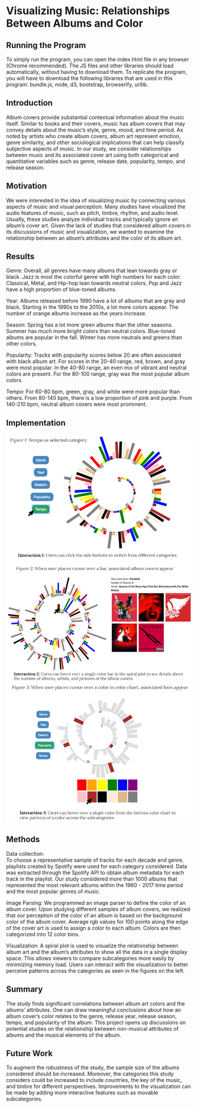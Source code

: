 # Visualizing Music: Relationships Between Albums and Color

## Running the Program
To simply run the program, you can open the index.html file in any browser (Chrome recommended). The JS files and other libraries should load automatically, without having to download them. 
To replicate the program, you will have to download the following libraries that are used in this program: bundle.js, node, d3, bootstrap, browserify, urllib. 

## Introduction
 Album covers provide substantial contextual information about the music itself. Similar to books and their covers, music has album covers that may convey details about the music’s style, genre, mood, and time period. As noted by artists who create album covers, album art represent emotion, genre similarity, and other sociological implications that can help classify subjective aspects of music. In our study, we consider relationships between music and its associated cover art using both categorical and quantitative variables such as genre, release date, popularity, tempo, and release season.

## Motivation
We were interested in the idea of visualizing music by connecting various aspects of music and visual perception. Many studies have visualized the audio features of music, such as pitch, timbre, rhythm, and audio level. Usually, these studies analyze individual tracks and typically ignore an album’s cover art. Given the lack of studies that considered album covers in its discussions of music and visualization, we wanted to examine the relationship between an album’s attributes and the color of its album art.

## Results
Genre: Overall, all genres have many albums that lean towards gray or black. Jazz is most the colorful genre with high numbers for each color. Classical, Metal, and Hip-hop lean towards neutral colors. Pop and Jazz have a high proportion of blue-toned albums.

Year: Albums released before 1990 have a lot of albums that are gray and black. Starting in the 1990s to the 2010s, a lot more colors appear. The number of orange albums increase as the years increase.

Season: Spring has a lot more green albums than the other seasons. Summer has much more bright colors than neutral colors. Blue-toned albums are popular in the fall. Winter has more neutrals and greens than other colors.

Popularity: Tracks with popularity scores below 20 are often associated with black album art. For scores in the 20-40 range, red, brown, and gray were most popular. In the 40-80 range, an even mix of vibrant and neutral colors are present. For the 80-100 range, gray was the most popular album colors.

Tempo: For 60-80 bpm, green, gray, and white were more popular than others. From 80-140 bpm, there is a low proportion of pink and purple. From 140-210 bpm, neutral album covers were most prominent. 

## Implementation
![](https://github.com/deexpabada/visualize-album-cover/blob/master/Capture.PNG)
![](https://github.com/deexpabada/visualize-album-cover/blob/master/Capture2.PNG)
![](https://github.com/deexpabada/visualize-album-cover/blob/master/Capture3.PNG)

## Methods
Data collection: 	
To choose a representative sample of tracks for each decade and genre, playlists created by Spotify were used for each category considered. Data was extracted through the Spotify API to obtain album metadata for each track in the playlist. Our study considered more than 1000 albums that represented the most relevant albums within the 1960 - 2017 time period and the most popular genres of music. 

Image Parsing: 
We programmed an image parser to define the color of an album cover. Upon studying different samples of album covers, we realized that our perception of the color of an album is based on the background color of the album cover. Average rgb values for 100 points along the edge of the cover art is used to assign a color to each album. Colors are then categorized into 12 color bins. 

Visualization: 
 A spiral plot is used to visualize the relationship between album art and the album’s attributes to show all the data in a single display space. This allows viewers to compare subcategories more easily by minimizing memory load. Users can interact with the visualization to better perceive patterns across the categories as seen in the figures on the left. 

## Summary
The study finds significant correlations between album art colors and the albums’ attributes. One can draw meaningful conclusions about how an album cover’s color relates to the genre, release year, release season, tempo, and popularity of the album. This project opens up discussions on potential studies on the relationship between non-musical attributes of albums and the musical elements of the album. 

## Future Work
To augment the robustness of the study, the sample size of the albums considered should be increased. Moreover, the categories this study considers could be increased to include countries, the key of the music, and timbre for different perspectives. Improvements to the visualization can be made by adding more interactive features such as movable subcategories.  



